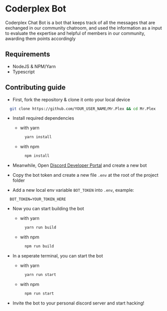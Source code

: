 # Coderplex Bot

Coderplex Chat Bot is a bot that keeps track of all the messages that are exchanged in our community chatroom, and used the information as a input to evaluate the expertise and helpful of members in our community, awarding them points accordingly

## Requirements

- NodeJS & NPM/Yarn
- Typescript

## Contributing guide

- First, fork the repository & clone it onto your local device

```sh
  git clone https://github.com/YOUR_USER_NAME/Mr.Plex && cd Mr.Plex
```

- Install required dependencies

  - with yarn

    ```sh
      yarn install
    ```

  - with npm

    ```sh
      npm install
    ```

- Meanwhile, Open [Discord Developer Portal](https://discordapp.com/developers/) and create a new bot

- Copy the bot token and create a new file `.env` at the root of the project folder

- Add a new local env variable `BOT_TOKEN` into `.env`, example:

```dotenv
  BOT_TOKEN=YOUR_TOKEN_HERE
```

- Now you can start building the bot

  - with yarn

    ```sh
      yarn run build
    ```

  - with npm

    ```sh
      npm run build
    ```

- In a seperate terminal, you can start the bot

  - with yarn

    ```sh
      yarn run start
    ```

  - with npm

    ```sh
      npm run start
    ```

- Invite the bot to your personal discord server and start hacking!
